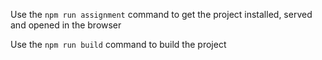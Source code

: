 Use the `npm run assignment` command to get the project installed, served and opened in the browser

Use the `npm run build` command to build the project
